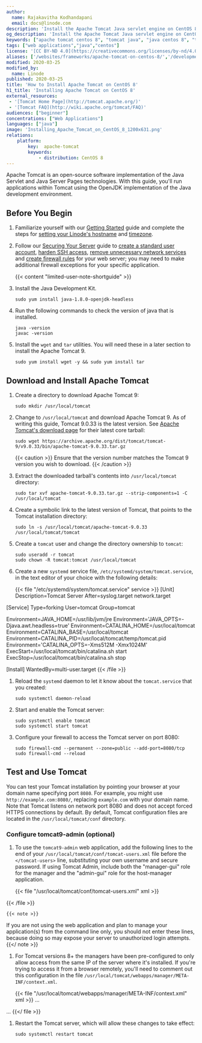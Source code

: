 ```yaml
---
author:
  name: Rajakavitha Kodhandapani
  email: docs@linode.com
description: 'Install the Apache Tomcat Java servlet engine on CentOS 8 by following this guide.'
og_description: 'Install the Apache Tomcat Java servlet engine on CentOS 8 by following this guide.'
keywords: ["apache tomcat centos 8", "tomcat java", "java centos 8", "tomcat ubuntu"]
tags: ["web applications","java","centos"]
license: '[CC BY-ND 4.0](https://creativecommons.org/licenses/by-nd/4.0)'
aliases: ['/websites/frameworks/apache-tomcat-on-centos-8/','/development/frameworks/apache-tomcat-on-centos-8/']
modified: 2020-03-25
modified_by:
  name: Linode
published: 2020-03-25
title: 'How to Install Apache Tomcat on CentOS 8'
h1_title: 'Installing Apache Tomcat on CentOS 8'
external_resources:
 - '[Tomcat Home Page](http://tomcat.apache.org/)'
 - '[Tomcat FAQ](http://wiki.apache.org/tomcat/FAQ)'
audiences: ["beginner"]
concentrations: ["Web Applications"]
languages: ["java"]
image: 'Installing_Apache_Tomcat_on_CentOS_8_1200x631.png'
relations:
    platform:
        key:  apache-tomcat
        keywords:
            - distribution: CentOS 8
---
```


Apache Tomcat is an open-source software implementation of the Java Servlet and Java Server Pages technologies. With this guide, you'll run applications within Tomcat using the OpenJDK implementation of the Java development environment.

## Before You Begin

1.  Familiarize yourself with our [Getting Started](/docs/getting-started) guide and complete the steps for [setting your Linode's hostname](/docs/getting-started/#set-the-hostname) and [timezone](/docs/getting-started/#set-the-timezone).

1.  Follow our [Securing Your Server](/docs/security/securing-your-server) guide to [create a standard user account](/docs/security/securing-your-server/#add-a-limited-user-account), [harden SSH access](/docs/security/securing-your-server/#harden-ssh-access), [remove unnecessary network services](/docs/security/securing-your-server/#remove-unused-network-facing-services) and [create firewall rules](/docs/security/securing-your-server/#configure-a-firewall) for your web server; you may need to make additional firewall exceptions for your specific application.

    {{< content "limited-user-note-shortguide" >}}

1.  Install the Java Development Kit.

        sudo yum install java-1.8.0-openjdk-headless

1.  Run the following commands to check the version of java that is installed.

        java -version
        javac -version

1.  Install the `wget` and `tar` utilities. You will need these in a later section to install the Apache Tomcat 9.

        sudo yum install wget -y && sudo yum install tar

## Download and Install Apache Tomcat

1.  Create a directory to download Apache Tomcat 9:

        sudo mkdir /usr/local/tomcat

1.  Change to `/usr/local/tomcat` and download Apache Tomcat 9. As of writing this guide, Tomcat 9.0.33 is the latest version. See [Apache Tomcat's download page](https://tomcat.apache.org/download-90.cgi) for their latest core tarball:

        sudo wget https://archive.apache.org/dist/tomcat/tomcat-9/v9.0.33/bin/apache-tomcat-9.0.33.tar.gz

      {{< caution >}}
Ensure that the version number matches the Tomcat 9 version you wish to download.
{{< /caution >}}

1.  Extract the downloaded tarball's contents into `/usr/local/tomcat` directory:

        sudo tar xvf apache-tomcat-9.0.33.tar.gz --strip-components=1 -C /usr/local/tomcat

1.  Create a symbolic link to the latest version of Tomcat, that points to the Tomcat installation directory:

        sudo ln -s /usr/local/tomcat/apache-tomcat-9.0.33 /usr/local/tomcat/tomcat

1.  Create a `tomcat` user and change the directory ownership to `tomcat`:

        sudo useradd -r tomcat
        sudo chown -R tomcat:tomcat /usr/local/tomcat

1.  Create a new `systemd` service file, `/etc/systemd/system/tomcat.service`, in the text editor of your choice with the following details:

      {{< file "/etc/systemd/system/tomcat.service" service >}}
[Unit]
Description=Tomcat Server
After=syslog.target network.target

[Service]
Type=forking
User=tomcat
Group=tomcat

Environment=JAVA_HOME=/usr/lib/jvm/jre
Environment='JAVA_OPTS=-Djava.awt.headless=true'
Environment=CATALINA_HOME=/usr/local/tomcat
Environment=CATALINA_BASE=/usr/local/tomcat
Environment=CATALINA_PID=/usr/local/tomcat/temp/tomcat.pid
Environment='CATALINA_OPTS=-Xms512M -Xmx1024M'
ExecStart=/usr/local/tomcat/bin/catalina.sh start
ExecStop=/usr/local/tomcat/bin/catalina.sh stop

[Install]
WantedBy=multi-user.target
{{< /file >}}

1.  Reload the `systemd` daemon to let it know about the `tomcat.service` that you created:

        sudo systemctl daemon-reload

1.  Start and enable the Tomcat server:

        sudo systemctl enable tomcat
        sudo systemctl start tomcat

1.  Configure your firewall to access the Tomcat server on port 8080:

        sudo firewall-cmd --permanent --zone=public --add-port=8080/tcp
        sudo firewall-cmd --reload

## Test and Use Tomcat

You can test your Tomcat installation by pointing your browser at your domain name specifying port `8080`. For example, you might use `http://example.com:8080/`, replacing `example.com` with your domain name. Note that Tomcat listens on network port 8080 and does not accept forced HTTPS connections by default. By default, Tomcat configuration files are located in the `/usr/local/tomcat/conf` directory.

### Configure tomcat9-admin (optional)

1.  To use the `tomcat9-admin` web application, add the following lines to the end of your `/usr/local/tomcat/conf/tomcat-users.xml` file before the `</tomcat-users>` line, substituting your own username and secure password. If using Tomcat Admin, include both the "manager-gui" role for the manager and the "admin-gui" role for the host-manager application.

    {{< file "/usr/local/tomcat/conf/tomcat-users.xml" xml >}}
<role rolename="manager-gui"/>
<role rolename="admin-gui"/>
<user username="username" password="password" roles="manager-gui,admin-gui"/>

{{< /file >}}

    {{< note >}}
If you are not using the web application and plan to manage your application(s) from the command line only, you should not enter these lines, because doing so may expose your server to unauthorized login attempts.
{{</ note >}}

1.  For Tomcat versions 8+ the managers have been pre-configured to only allow access from the same IP of the server where it's installed. If you're trying to access it from a browser remotely, you'll need to comment out this configuration in the file `/usr/local/tomcat/webapps/manager/META-INF/context.xml`.

    {{< file "/usr/local/tomcat/webapps/manager/META-INF/context.xml" xml >}}
...
<!--
  <Valve className="org.apache.catalina.valves.RemoteAddrValve"
         allow="127\.\d+\.\d+\.\d+|::1|0:0:0:0:0:0:0:1" />
-->
...
{{</ file >}}

1.  Restart the Tomcat server, which will allow these changes to take effect:

        sudo systemctl restart tomcat
